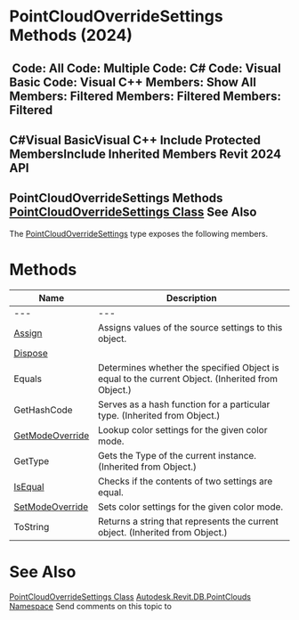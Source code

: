 # PointCloudOverrideSettings Methods (2024)

﻿
 Code: All Code: Multiple Code: C# Code: Visual Basic Code: Visual C++  Members: Show All Members: Filtered Members: Filtered Members: Filtered   
---  
C#Visual BasicVisual C++
Include Protected MembersInclude Inherited Members
Revit 2024 API  
---  
PointCloudOverrideSettings Methods  
[PointCloudOverrideSettings Class](48196ce4-89a6-8f23-a82c-190f0113380d.md "PointCloudOverrideSettings Class") See Also  
---  
The [PointCloudOverrideSettings](48196ce4-89a6-8f23-a82c-190f0113380d.md "PointCloudOverrideSettings Class") type exposes the following members.
# Methods
| Name | Description |
| --- | --- |
| --- | --- | --- |
| [Assign](452a6a7d-8b2b-7848-9a80-8f7065ac6614.md "Assign Method") | Assigns values of the source settings to this object. |
| [Dispose](c01d3299-a6fa-6e92-98ef-1ba93da0b1b2.md "Dispose Method") |
| Equals | Determines whether the specified Object is equal to the current Object. (Inherited from Object.) |
| GetHashCode | Serves as a hash function for a particular type.  (Inherited from Object.) |
| [GetModeOverride](258ce0c5-fd08-20bb-9052-50458a5975bf.md "GetModeOverride Method") | Lookup color settings for the given color mode. |
| GetType | Gets the Type of the current instance. (Inherited from Object.) |
| [IsEqual](0cf06d2a-9f90-bcf0-f44b-74fac30b4bfd.md "IsEqual Method") | Checks if the contents of two settings are equal. |
| [SetModeOverride](d44adc12-6607-719a-98fd-fd8efbc85771.md "SetModeOverride Method") | Sets color settings for the given color mode. |
| ToString | Returns a string that represents the current object. (Inherited from Object.) |

# See Also
[PointCloudOverrideSettings Class](48196ce4-89a6-8f23-a82c-190f0113380d.md "PointCloudOverrideSettings Class")
[Autodesk.Revit.DB.PointClouds Namespace](5974062a-47d4-c7bb-16f2-d5dd193bd170.md "Autodesk.Revit.DB.PointClouds Namespace")
Send comments on this topic to 